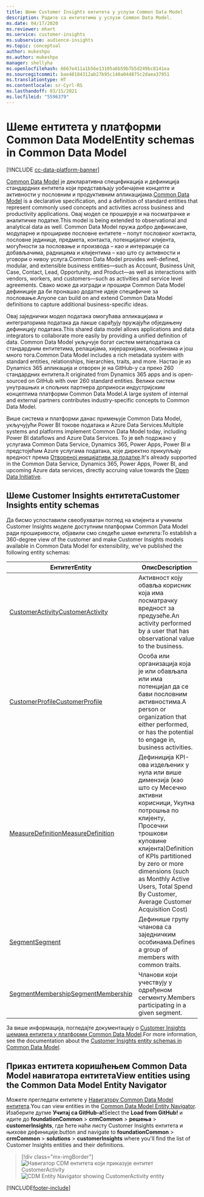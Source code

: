```yaml
---
title: Шеме Customer Insights ентитета у услузи Common Data Model
description: Радите са ентитетима у услузи Common Data Model.
ms.date: 04/17/2020
ms.reviewer: mhart
ms.service: customer-insights
ms.subservice: audience-insights
ms.topic: conceptual
author: mukeshpo
ms.author: mukeshpo
manager: shellyha
ms.openlocfilehash: 6667e411a1b56e13105a6b59b7b5d249bc8141ea
ms.sourcegitcommit: bae40184312ab27b95c140a044875c2daea37951
ms.translationtype: HT
ms.contentlocale: sr-Cyrl-RS
ms.lasthandoff: 03/15/2021
ms.locfileid: "5596379"
---
```

# <a name="entity-schemas-in-common-data-model"></a><span data-ttu-id="81aef-103">Шеме ентитета у платформи Common Data Model</span><span class="sxs-lookup"><span data-stu-id="81aef-103">Entity schemas in Common Data Model</span></span>

[!INCLUDE [cc-data-platform-banner](../includes/cc-data-platform-banner.md)]

<span data-ttu-id="81aef-104">[Common Data Model](/common-data-model/) је декларативна спецификација и дефиниција стандардних ентитета који представљају уобичајене концепте и активности у пословним и продуктивним апликацијама.</span><span class="sxs-lookup"><span data-stu-id="81aef-104">[Common Data Model](/common-data-model/) is a declarative specification, and a definition of standard entities that represent commonly used concepts and activities across business and productivity applications.</span></span> <span data-ttu-id="81aef-105">Овај модел се проширује и на посматрачке и аналитичке податке.</span><span class="sxs-lookup"><span data-stu-id="81aef-105">This model is being extended to observational and analytical data as well.</span></span> <span data-ttu-id="81aef-106">Common Data Model пружа добро дефинисане, модуларне и прошириве пословне ентитете – попут пословног контакта, пословне јединице, предмета, контакта, потенцијалног клијента, могућности за пословање и производа – као и интеракције са добављачима, радницима и клијентима – као што су активности и уговори о нивоу услуга.</span><span class="sxs-lookup"><span data-stu-id="81aef-106">Common Data Model provides well-defined, modular, and extensible business entities—such as Account, Business Unit, Case, Contact, Lead, Opportunity, and Product—as well as interactions with vendors, workers, and customers—such as activities and service level agreements.</span></span> <span data-ttu-id="81aef-107">Свако може да изгради и прошири Common Data Model дефиниције да би пронашао додатне идеје специфичне за пословање.</span><span class="sxs-lookup"><span data-stu-id="81aef-107">Anyone can build on and extend Common Data Model definitions to capture additional business-specific ideas.</span></span>

<span data-ttu-id="81aef-108">Овај заједнички модел података омогућава апликацијама и интеграторима података да лакше сарађују пружајући обједињену дефиницију података.</span><span class="sxs-lookup"><span data-stu-id="81aef-108">This shared data model allows applications and data integrators to collaborate more easily by providing a unified definition of data.</span></span> <span data-ttu-id="81aef-109">Common Data Model укључује богат систем метаподатака са стандардним ентитетима, релацијама, хијерархијама, особинама и још много тога.</span><span class="sxs-lookup"><span data-stu-id="81aef-109">Common Data Model includes a rich metadata system with standard entities, relationships, hierarchies, traits, and more.</span></span> <span data-ttu-id="81aef-110">Настао је из Dynamics 365 апликација и отворен је на GitHub-у са преко 260 стандардних ентитета.</span><span class="sxs-lookup"><span data-stu-id="81aef-110">It originated from Dynamics 365 apps and is open-sourced on GitHub with over 260 standard entities.</span></span> <span data-ttu-id="81aef-111">Велики систем унутрашњих и спољних партнера доприноси индустријским концептима платформи Common Data Model.</span><span class="sxs-lookup"><span data-stu-id="81aef-111">A large system of internal and external partners contributes industry-specific concepts to Common Data Model.</span></span>

<span data-ttu-id="81aef-112">Више система и платформи данас примењује Common Data Model, укључујући Power BI токове података и Azure Data Services.</span><span class="sxs-lookup"><span data-stu-id="81aef-112">Multiple systems and platforms implement Common Data Model today, including Power BI dataflows and Azure Data Services.</span></span> <span data-ttu-id="81aef-113">То је већ подржано у услугама Common Data Service, Dynamics 365, Power Apps, Power BI и предстојећим Azure услугама података, које директно прикупљају вредност према [Отвореној иницијативи за податке](https://www.microsoft.com/open-data-initiative).</span><span class="sxs-lookup"><span data-stu-id="81aef-113">It's already supported in the Common Data Service, Dynamics 365, Power Apps, Power BI, and upcoming Azure data services, directly accruing value towards the [Open Data Initiative](https://www.microsoft.com/open-data-initiative).</span></span>

## <a name="customer-insights-entity-schemas"></a><span data-ttu-id="81aef-114">Шеме Customer Insights ентитета</span><span class="sxs-lookup"><span data-stu-id="81aef-114">Customer Insights entity schemas</span></span>

<span data-ttu-id="81aef-115">Да бисмо успоставили свеобухватан поглед на клијента и учинили Customer Insights моделе доступним платформи Common Data Model ради проширивости, објавили смо следеће шеме ентитета:</span><span class="sxs-lookup"><span data-stu-id="81aef-115">To establish a 360-degree view of the customer and make Customer Insights models available in Common Data Model for extensibility, we've published the following entity schemas:</span></span>

| <span data-ttu-id="81aef-116">Ентитет</span><span class="sxs-lookup"><span data-stu-id="81aef-116">Entity</span></span> | <span data-ttu-id="81aef-117">Опис</span><span class="sxs-lookup"><span data-stu-id="81aef-117">Description</span></span> |
|---------|---------|
|[<span data-ttu-id="81aef-118">CustomerActivity</span><span class="sxs-lookup"><span data-stu-id="81aef-118">CustomerActivity</span></span>](/common-data-model/schema/core/applicationcommon/foundationcommon/crmcommon/solutions/customerinsights/customeractivity) | <span data-ttu-id="81aef-119">Активност коју обавља корисник која има посматрачку вредност за предузеће.</span><span class="sxs-lookup"><span data-stu-id="81aef-119">An activity performed by a user that has observational value to the business.</span></span> |
|[<span data-ttu-id="81aef-120">CustomerProfile</span><span class="sxs-lookup"><span data-stu-id="81aef-120">CustomerProfile</span></span>](/common-data-model/schema/core/applicationcommon/foundationcommon/crmcommon/solutions/customerinsights/customerprofile) | <span data-ttu-id="81aef-121">Особа или организација која је или обављала или има потенцијал да се бави пословним активностима.</span><span class="sxs-lookup"><span data-stu-id="81aef-121">A person or organization that either performed, or has the potential to engage in, business activities.</span></span> |
|[<span data-ttu-id="81aef-122">MeasureDefinition</span><span class="sxs-lookup"><span data-stu-id="81aef-122">MeasureDefinition</span></span>](/common-data-model/schema/core/applicationcommon/foundationcommon/crmcommon/solutions/customerinsights/measuredefinition) | <span data-ttu-id="81aef-123">Дефиниција KPI-ова издељених у нула или више димензија (као што су Месечно активни корисници, Укупна потрошња по клијенту, Просечни трошкови куповине клијента)</span><span class="sxs-lookup"><span data-stu-id="81aef-123">Definition of KPIs partitioned by zero or more dimensions (such as Monthly Active Users, Total Spend By Customer, Average Customer Acquisition Cost)</span></span> |
|[<span data-ttu-id="81aef-124">Segment</span><span class="sxs-lookup"><span data-stu-id="81aef-124">Segment</span></span>](/common-data-model/schema/core/applicationcommon/foundationcommon/crmcommon/solutions/customerinsights/segment) | <span data-ttu-id="81aef-125">Дефинише групу чланова са заједничким особинама.</span><span class="sxs-lookup"><span data-stu-id="81aef-125">Defines a group of members with common traits.</span></span> |
|[<span data-ttu-id="81aef-126">SegmentMembership</span><span class="sxs-lookup"><span data-stu-id="81aef-126">SegmentMembership</span></span>](/common-data-model/schema/core/applicationcommon/foundationcommon/crmcommon/solutions/customerinsights/segmentmembership) | <span data-ttu-id="81aef-127">Чланови који учествују у одређеном сегменту.</span><span class="sxs-lookup"><span data-stu-id="81aef-127">Members participating in a given segment.</span></span> |

<span data-ttu-id="81aef-128">За више информација, погледајте документацију о [Customer Insights шемама ентитета у платформи Common Data Model](/common-data-model/schema/core/applicationcommon/foundationcommon/crmcommon/solutions/customerinsights/overview).</span><span class="sxs-lookup"><span data-stu-id="81aef-128">For more information, see the documentation about the [Customer Insights entity schemas in Common Data Model](/common-data-model/schema/core/applicationcommon/foundationcommon/crmcommon/solutions/customerinsights/overview).</span></span>

## <a name="view-entities-using-the-common-data-model-entity-navigator"></a><span data-ttu-id="81aef-129">Приказ ентитета коришћењем Common Data Model навигатора ентитета</span><span class="sxs-lookup"><span data-stu-id="81aef-129">View entities using the Common Data Model Entity Navigator</span></span>

<span data-ttu-id="81aef-130">Можете прегледати ентитете у [Навигатору Common Data Model ентитета](https://microsoft.github.io/CDM/).</span><span class="sxs-lookup"><span data-stu-id="81aef-130">You can view entities in the [Common Data Model Entity Navigator](https://microsoft.github.io/CDM/).</span></span> <span data-ttu-id="81aef-131">Изаберите дугме **Учитај са GitHub-а!**</span><span class="sxs-lookup"><span data-stu-id="81aef-131">Select the **Load from GitHub!**</span></span> <span data-ttu-id="81aef-132">и идите до **foundationCommon** > **crmCommon** > **решења** > **customerInsights**, где ћете наћи листу Customer Insights ентитета и њихове дефиниције.</span><span class="sxs-lookup"><span data-stu-id="81aef-132">button and navigate to **foundationCommon** > **crmCommon** > **solutions** > **customerInsights** where you'll find the list of Customer Insights entities and their definitions.</span></span>
> [!div class="mx-imgBorder"]
> <span data-ttu-id="81aef-133">![Навигатор CDM ентитета који приказује ентитет CustomerActivity](media/CDM-entity-navigator.png "Навигатор CDM ентитета који приказује ентитет CustomerActivity")</span><span class="sxs-lookup"><span data-stu-id="81aef-133">![CDM Entity Navigator showing CustomerActivity entity](media/CDM-entity-navigator.png "CDM Entity Navigator showing CustomerActivity entity")</span></span>


[!INCLUDE[footer-include](../includes/footer-banner.md)]
